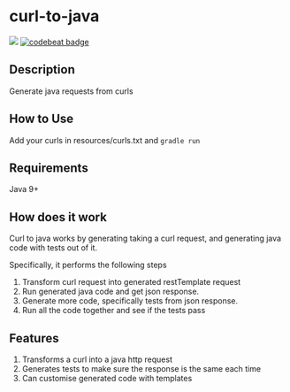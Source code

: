 # curl-to-java
<a href="https://codeclimate.com/github/just1689/curl-to-java/maintainability"><img src="https://api.codeclimate.com/v1/badges/0189ac942dad13f3d7e8/maintainability" /></a>&nbsp;<a href="https://codebeat.co/projects/github-com-just1689-curl-to-java-master"><img alt="codebeat badge" src="https://codebeat.co/badges/b2f364cf-38f1-4fcd-bef0-6c403efc07dc" /></a>
<br />

## Description
Generate java requests from curls

## How to Use
Add your curls in resources/curls.txt and `gradle run`

## Requirements
Java 9+

## How does it work
Curl to java works by generating taking a curl request, and generating java code with tests out of it.

Specifically, it performs the following steps
1. Transform curl request into generated restTemplate request
2. Run generated java code and get json response.
3. Generate more code, specifically tests from json response.
4. Run all the code together and see if the tests pass

## Features
1. Transforms a curl into a java http request
2. Generates tests to make sure the response is the same each time
3. Can customise generated code with templates
